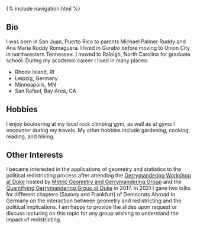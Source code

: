 {% include navigation.html %}

## Bio

I was born in San Juan, Puerto Rico to parents Michael Palmer Ruddy and Ana María Ruddy Romaguera. I lived in Gurabo before moving to Union City in northwestern Tennessee. I moved to Raleigh, North Carolina for graduate school. During my academic career I lived in many places:
* Rhode Island, RI
* Leipzig, Germany
* Minneapolis, MN
* San Rafael, Bay Area, CA

## Hobbies

I enjoy bouldering at my local rock climbing gym, as well as at gyms I encounter during my travels. My other hobbies include gardening, cooking, reading, and hiking.

## Other Interests

I became interested in the applications of geometry and statistics to the political redistricting process after attending the [Gerrymandering Workshop at Duke](https://sites.duke.edu/gerrymandering/) hosted by [Metric Geometry and Gerrymandering Group](https://mggg.org) and the [Quantifying Gerrymandering Group at Duke](https://sites.duke.edu/quantifyinggerrymandering/) in 2017. In 2021 I gave two talks for different chapters (Saxony and Frankfurt) of Democrats Abroad in Germany on the interaction between geometry and redistricting and the political implications. I am happy to provide the slides upon request or discuss lecturing on this topic for any group wishing to understand the impact of redistricting.